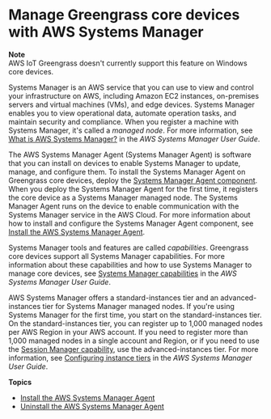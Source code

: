 # Manage Greengrass core devices with AWS Systems Manager<a name="manage-with-systems-manager"></a>

**Note**  
AWS IoT Greengrass doesn't currently support this feature on Windows core devices\. 

Systems Manager is an AWS service that you can use to view and control your infrastructure on AWS, including Amazon EC2 instances, on\-premises servers and virtual machines \(VMs\), and edge devices\. Systems Manager enables you to view operational data, automate operation tasks, and maintain security and compliance\. When you register a machine with Systems Manager, it's called a *managed node*\. For more information, see [What is AWS Systems Manager?](https://docs.aws.amazon.com/systems-manager/latest/userguide/what-is-systems-manager.html) in the *AWS Systems Manager User Guide*\.

The AWS Systems Manager Agent \(Systems Manager Agent\) is software that you can install on devices to enable Systems Manager to update, manage, and configure them\. To install the Systems Manager Agent on Greengrass core devices, deploy the [Systems Manager Agent component](systems-manager-agent-component.md)\. When you deploy the Systems Manager Agent for the first time, it registers the core device as a Systems Manager managed node\. The Systems Manager Agent runs on the device to enable communication with the Systems Manager service in the AWS Cloud\. For more information about how to install and configure the Systems Manager Agent component, see [Install the AWS Systems Manager Agent](install-systems-manager-agent.md)\.

<a name="about-systems-manager-capabilities"></a>Systems Manager tools and features are called *capabilities*\. Greengrass core devices support all Systems Manager capabilities\. For more information about these capabilities and how to use Systems Manager to manage core devices, see [Systems Manager capabilities](https://docs.aws.amazon.com/systems-manager/latest/userguide/features.html) in the *AWS Systems Manager User Guide*\.

AWS Systems Manager offers a standard\-instances tier and an advanced\-instances tier for Systems Manager managed nodes\. If you're using Systems Manager for the first time, you start on the standard\-instances tier\. On the standard\-instances tier, you can register up to 1,000 managed nodes per AWS Region in your AWS account\. If you need to register more than 1,000 managed nodes in a single account and Region, or if you need to use the [Session Manager capability](https://docs.aws.amazon.com/systems-manager/latest/userguide/session-manager.html), use the advanced\-instances tier\. For more information, see [Configuring instance tiers](https://docs.aws.amazon.com/systems-manager/latest/userguide/systems-manager-managed-instances-tiers.html) in the *AWS Systems Manager User Guide*\.

**Topics**
+ [Install the AWS Systems Manager Agent](install-systems-manager-agent.md)
+ [Uninstall the AWS Systems Manager Agent](uninstall-systems-manager-agent.md)